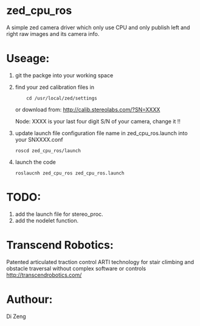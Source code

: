 zed_cpu_ros
===========
A simple zed camera driver which only use CPU and only publish left and right raw images and its camera info.

# Useage:
1. git the packge into your working space
2. find your zed calibration files in
    ```
    	cd /usr/local/zed/settings
    ```

	or download from:
	http://calib.stereolabs.com/?SN=XXXX

	Node: XXXX is your last four digit S/N of your camera, change it !!

3. update launch file configuration file name in zed_cpu_ros.launch into your SNXXXX.conf
    ```
    roscd zed_cpu_ros/launch
    ```
4. launch the code
    ```
    roslaucnh zed_cpu_ros zed_cpu_ros.launch
    ```

# TODO:

1. add the launch file for stereo_proc.
2. add the nodelet function.

# Transcend Robotics:
Patented articulated traction control ARTI technology for stair climbing and obstacle traversal without complex software or controls
http://transcendrobotics.com/

# Authour:
Di Zeng	